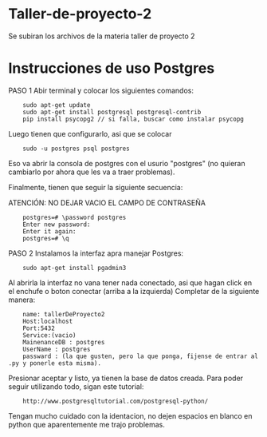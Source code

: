 # Taller-de-proyecto-2
Se subiran los archivos de la materia taller de proyecto 2


# Instrucciones de uso Postgres

PASO 1
Abir terminal y colocar los siguientes comandos:

		sudo apt-get update
		sudo apt-get install postgresql postgresql-contrib
		pip install psycopg2 // si falla, buscar como instalar psycopg	

Luego tienen que configurarlo, asi que se colocar

		sudo -u postgres psql postgres

Eso va abrir la consola de postgres con el usurio "postgres" (no quieran cambiarlo por ahora que les va a traer problemas).

Finalmente, tienen que seguir la siguiente secuencia:
		
ATENCIÓN: NO DEJAR VACIO EL CAMPO DE CONTRASEÑA

		postgres=# \password postgres 
		Enter new password: 
		Enter it again: 
		postgres=# \q



PASO 2
Instalamos la interfaz apra manejar Postgres:

		sudo apt-get install pgadmin3

Al abrirla la interfaz no vana  tener nada conectado, asi que hagan click en el enchufe o boton conectar (arriba a la izquierda)
Completar de la siguiente manera:
		
		name: tallerDeProyecto2
		Host:localhost
		Port:5432
		Service:(vacio)
		MainenanceDB : postgres
		UserName : postgres
		passward : (la que gusten, pero la que ponga, fijense de entrar al .py y ponerle esta misma).
		
Presionar aceptar y listo, ya tienen la base de datos creada. Para poder seguir utilizando todo, sigan este tutorial:

		http://www.postgresqltutorial.com/postgresql-python/	

Tengan mucho cuidado con la identacion, no dejen espacios en blanco en python que aparentemente me trajo problemas.

